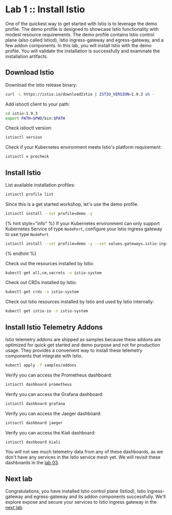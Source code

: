 # Lab 1 :: Install Istio

One of the quickest way to get started with Istio is to leverage the demo profile. The demo profile is designed to showcase Istio functionality with modest resource requirements. The demo profile contains Istio control plane (also called Istiod), Istio ingress-gateway and egress-gateway, and a few addon components. In this lab, you will install Istio with the demo profile. You will validate the installation is successfully and examinate the installation artifacts.

## Download Istio

Download the istio release binary:

```bash
curl -L https://istio.io/downloadIstio | ISTIO_VERSION=1.9.3 sh -
```

Add istioctl client to your path:

```bash
cd istio-1.9.3
export PATH=$PWD/bin:$PATH
```

Check istioctl version:

```bash
istioctl version
```

Check if your Kubernetes environment meets Istio's platform requirement:

```bash
istioctl x precheck
```

## Install Istio

List available installation profiles:

```bash
istioctl profile list
```

Since this is a get started workshop, let's use the demo profile.

```bash
istioctl install --set profile=demo -y
```

{% hint style="info" %}
If your Kubernetes environment can only support Kubernetes Service of type `NodePort`, configure your Istio ingress gateway to use type `NodePort`

```bash
istioctl install --set profile=demo -y --set values.gateways.istio-ingressgateway.type=NodePort
```

{% endhint %}

Check out the resources installed by Istio:

```bash
kubectl get all,cm,secrets -n istio-system
```

Check out CRDs installed by Istio:

```bash
kubectl get crds -n istio-system
```

Check out Istio resources installed by Istio and used by Istio internally:

```bash
kubectl get istio-io -n istio-system
```

## Install Istio Telemetry Addons

Istio telemetry addons are shipped as samples because these addons are optimized for quick get started and demo purpose and not for production usage. They provides a convenient way to install these telemetry components that integrate with Istio.

```bash
kubectl apply -f samples/addons
```

Verify you can access the Prometheus dashboard:

```bash
istioctl dashboard prometheus
```

Verify you can access the Grafana dashboard:

```bash
istioctl dashboard grafana
```

Verify you can access the Jaeger dashboard:

```bash
istioctl dashboard jaeger
```

Verify you can access the Kiali dashboard:

```bash
istioctl dashboard kiali
```

You will not see much telemetry data from any of these dashboards, as we don't have any services in the Istio service mesh yet. We will revisit these dashboards in the [lab 03](03-add-services-to-mesh.md).

## Next lab

Congratulations, you have installed Istio control plane (Istiod), Istio ingress-gateway and egress-gateway and its addon components successfully.  We'll explore expose and secure your services to Istio ingress gateway in the [next lab](./02-secure-service-ingress.md).




